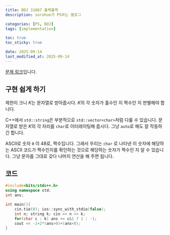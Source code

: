 ```yaml
---
title: BOJ 31867 홀짝홀짝
description: sorohue가 PS하는 블로그

categories: [PS, BOJ]
tags: [implementation]

toc: true
toc_sticky: true

date: 2025-09-14
last_modified_at: 2025-09-14
---
```


[문제 링크](https://boj.kr/31867)입니다.

## 구현 쉽게 하기

제한이 크니 $K$는 문자열로 받아줍시다. $K$의 각 숫자가 홀수인 지 짝수인 지 판별해야 합니다.

C++에서 `std::string`은 부분적으로 `std::vector<char>`처럼 다룰 수 있습니다. 문자열로 받은 $K$의 각 자리를 `char`로 이터레이팅해 줍시다. 그냥  `auto`로 해도 잘 작동하긴 합니다.

ASCII로 숫자 `0` 이 48로, 짝수입니다. 그래서 우리는 `char` 로 나타낸 이 숫자에 해당하는 ASCII 코드가 짝수인지를 확인하는 것으로 해당하는 숫자가 짝수인 지 알 수 있습니다. 그냥 문자를 그대로 갖다 나머지 연산을 해 주면 됩니다.

## 코드

```cpp
#include<bits/stdc++.h>
using namespace std;
int ans;

int main(){
    cin.tie(0); ios::sync_with_stdio(false);
    int n; string k; cin >> n >> k;
    for(char c : k) ans += c&1 ? 1 : -1;
    cout << -1+2*(ans>0)+(ans<0);
}
```
